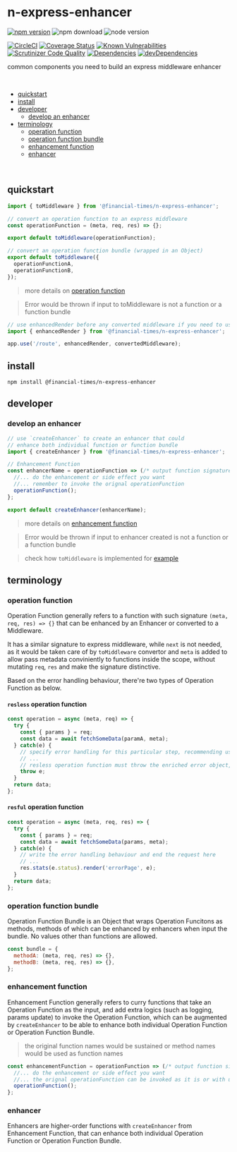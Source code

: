 # n-express-enhancer 

[![npm version](https://badge.fury.io/js/%40financial-times%2Fn-express-enhancer.svg)](https://badge.fury.io/js/%40financial-times%2Fn-express-enhancer)
![npm download](https://img.shields.io/npm/dm/@financial-times/n-express-enhancer.svg)
![node version](https://img.shields.io/node/v/@financial-times/n-express-enhancer.svg)


[![CircleCI](https://circleci.com/gh/Financial-Times/n-express-enhancer.svg?style=shield)](https://circleci.com/gh/Financial-Times/n-express-enhancer)
[![Coverage Status](https://coveralls.io/repos/github/Financial-Times/n-express-enhancer/badge.svg?branch=master)](https://coveralls.io/github/Financial-Times/n-express-enhancer?branch=master)
[![Known Vulnerabilities](https://snyk.io/test/github/Financial-Times/n-express-enhancer/badge.svg)](https://snyk.io/test/github/Financial-Times/n-express-enhancer)
[![Scrutinizer Code Quality](https://scrutinizer-ci.com/g/Financial-Times/n-express-enhancer/badges/quality-score.png?b=master)](https://scrutinizer-ci.com/g/Financial-Times/n-express-enhancer/?branch=master)
[![Dependencies](https://david-dm.org/Financial-Times/n-express-enhancer.svg)](https://david-dm.org/Financial-Times/n-express-enhancer)
[![devDependencies](https://david-dm.org/Financial-Times/n-express-enhancer/dev-status.svg)](https://david-dm.org/Financial-Times/n-express-enhancer?type=dev)

common components you need to build an express middleware enhancer

<br>

- [quickstart](#quickstart)
- [install](#install)
- [developer](#developer)
  * [develop an enhancer](#develop-an-enhancer)
- [terminology](#terminology)
  * [operation function](#operation-function)
  * [operation function bundle](#operation-function-bundle)
  * [enhancement function](#enhancement-function)
  * [enhancer](#enhancer)

<br>

## quickstart
```js
import { toMiddleware } from '@financial-times/n-express-enhancer';

// convert an operation function to an express middleware
const operationFunction = (meta, req, res) => {};

export default toMiddleware(operationFunction);

// convert an operation function bundle (wrapped in an Object)
export default toMiddleware({
  operationFunctionA,
  operationFunctionB,
});
```
> more details on [operation function](#operation-function)

> Error would be thrown if input to toMiddleware is not a function or a function bundle

```js
// use enhancedRender before any converted middleware if you need to use `res.render`
import { enhancedRender } from '@financial-times/n-express-enhancer';

app.use('/route', enhancedRender, convertedMiddleware);
```

## install
```shell
npm install @financial-times/n-express-enhancer
```

## developer

### develop an enhancer
```js
// use `createEnhancer` to create an enhancer that could 
// enhance both individual function or function bundle
import { createEnhancer } from '@financial-times/n-express-enhancer';

// Enhancement Function
const enhancerName = operationFunction => (/* output function signature */) => {
  //... do the enhancement or side effect you want
  //... remember to invoke the orignal operationFunction
  operationFunction();
};

export default createEnhancer(enhancerName);
```

> more details on [enhancement function](#enhancement-function)

> Error would be thrown if input to enhancer created is not a function or a function bundle

> check how `toMiddleware` is implemented for [example](/src/convertor.js)


## terminology

### operation function

Operation Function generally refers to a function with such signature `(meta, req, res) => {}` that can be enhanced by an Enhancer or converted to a Middleware. 

It has a similar signature to express middleware, while `next` is not needed, as it would be taken care of by `toMiddleware` convertor and `meta` is added to allow pass metadata conviniently to functions inside the scope, without mutating `req`, `res` and make the signature distinctive.

Based on the error handling behaviour, there're two types of Operation Function as below.

#### `resless` operation function

```js
const operation = async (meta, req) => {
  try {
    const { params } = req;
    const data = await fetchSomeData(paramA, meta);
  } catch(e) {
    // specify error handling for this particular step, recommending use `n-error`
    // ...
    // resless operation function must throw the enriched error object, and it would be forwarded to the errorHandler middleware
    throw e;
  }
  return data;
};
```

#### `resful` operation function

```js
const operation = async (meta, req, res) => {
  try {
    const { params } = req;
    const data = await fetchSomeData(params, meta);
  } catch(e) {
    // write the error handling behaviour and end the request here
    // ...
    res.stats(e.status).render('errorPage', e);
  }
  return data;
};
```

### operation function bundle

Operation Function Bundle is an Object that wraps Operation Funcitons as methods, methods of which can be enhanced by enhancers when input the bundle. No values other than functions are allowed.

```js
const bundle = {
  methodA: (meta, req, res) => {},
  methodB: (meta, req, res) => {},
};
```

### enhancement function

Enhancement Function generally refers to curry functions that take an Operation Function as the input, and add extra logics (such as logging, params update) to invoke the Operation Function, which can be augmented by `createEnhancer` to be able to enhance both individual Operation Function or Operation Function Bundle. 

> the original function names would be sustained or method names would be used as function names

```js
const enhancementFunction = operationFunction => (/* output function signature */) => {
  //... do the enhancement or side effect you want
  //... the orignal operationFunction can be invoked as it is or with updated params
  operationFunction();
};
```

### enhancer

Enhancers are higher-order functions with `createEnhancer` from Enhancement Function, that can enhance both individual Operation Function or Operation Function Bundle.
